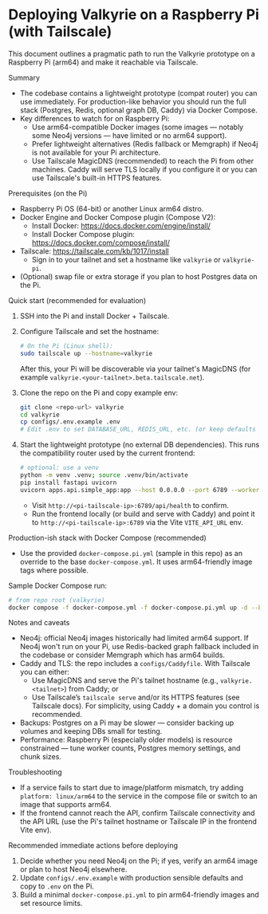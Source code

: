 # Deploying Valkyrie on a Raspberry Pi (with Tailscale)

This document outlines a pragmatic path to run the Valkyrie prototype on a Raspberry Pi (arm64) and make it reachable via Tailscale.

Summary
- The codebase contains a lightweight prototype (compat router) you can use immediately. For production-like behavior you should run the full stack (Postgres, Redis, optional graph DB, Caddy) via Docker Compose.
- Key differences to watch for on Raspberry Pi:
  - Use arm64-compatible Docker images (some images — notably some Neo4j versions — have limited or no arm64 support).
  - Prefer lightweight alternatives (Redis fallback or Memgraph) if Neo4j is not available for your Pi architecture.
  - Use Tailscale MagicDNS (recommended) to reach the Pi from other machines. Caddy will serve TLS locally if you configure it or you can use Tailscale's built-in HTTPS features.

Prerequisites (on the Pi)
- Raspberry Pi OS (64-bit) or another Linux arm64 distro.
- Docker Engine and Docker Compose plugin (Compose V2):
  - Install Docker: https://docs.docker.com/engine/install/
  - Install Docker Compose plugin: https://docs.docker.com/compose/install/
- Tailscale: https://tailscale.com/kb/1017/install
  - Sign in to your tailnet and set a hostname like `valkyrie` or `valkyrie-pi`.
- (Optional) swap file or extra storage if you plan to host Postgres data on the Pi.

Quick start (recommended for evaluation)
1. SSH into the Pi and install Docker + Tailscale.
2. Configure Tailscale and set the hostname:
   ```bash
   # On the Pi (Linux shell):
   sudo tailscale up --hostname=valkyrie
   ```
   After this, your Pi will be discoverable via your tailnet's MagicDNS (for example `valkyrie.<your-tailnet>.beta.tailscale.net`).

3. Clone the repo on the Pi and copy example env:
   ```bash
   git clone <repo-url> valkyrie
   cd valkyrie
   cp configs/.env.example .env
   # Edit .env to set DATABASE_URL, REDIS_URL, etc. (or keep defaults for quick prototype)
   ```

4. Start the lightweight prototype (no external DB dependencies). This runs the compatibility router used by the current frontend:
   ```bash
   # optional: use a venv
   python -m venv .venv; source .venv/bin/activate
   pip install fastapi uvicorn
   uvicorn apps.api.simple_app:app --host 0.0.0.0 --port 6789 --workers 1
   ```
   - Visit `http://<pi-tailscale-ip>:6789/api/health` to confirm.
   - Run the frontend locally (or build and serve with Caddy) and point it to `http://<pi-tailscale-ip>:6789` via the Vite `VITE_API_URL` env.

Production-ish stack with Docker Compose (recommended)
- Use the provided `docker-compose.pi.yml` (sample in this repo) as an override to the base `docker-compose.yml`. It uses arm64-friendly image tags where possible.

Sample Docker Compose run:
```bash
# from repo root (valkyrie)
docker compose -f docker-compose.yml -f docker-compose.pi.yml up -d --build
```

Notes and caveats
- Neo4j: official Neo4j images historically had limited arm64 support. If Neo4j won't run on your Pi, use Redis-backed graph fallback included in the codebase or consider Memgraph which has arm64 builds.
- Caddy and TLS: the repo includes a `configs/Caddyfile`. With Tailscale you can either:
  - Use MagicDNS and serve the Pi's tailnet hostname (e.g., `valkyrie.<tailnet>`) from Caddy; or
  - Use Tailscale’s `tailscale serve` and/or its HTTPS features (see Tailscale docs). For simplicity, using Caddy + a domain you control is recommended.
- Backups: Postgres on a Pi may be slower — consider backing up volumes and keeping DBs small for testing.
- Performance: Raspberry Pi (especially older models) is resource constrained — tune worker counts, Postgres memory settings, and chunk sizes.

Troubleshooting
- If a service fails to start due to image/platform mismatch, try adding `platform: linux/arm64` to the service in the compose file or switch to an image that supports arm64.
- If the frontend cannot reach the API, confirm Tailscale connectivity and the API URL (use the Pi's tailnet hostname or Tailscale IP in the frontend Vite env).

Recommended immediate actions before deploying
1. Decide whether you need Neo4j on the Pi; if yes, verify an arm64 image or plan to host Neo4j elsewhere.
2. Update `configs/.env.example` with production sensible defaults and copy to `.env` on the Pi.
3. Build a minimal `docker-compose.pi.yml` to pin arm64-friendly images and set resource limits.
